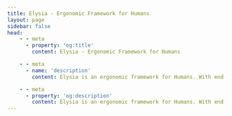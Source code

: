 ```yaml
---
title: Elysia - Ergonomic Framework for Humans
layout: page
sidebar: false
head:
    - - meta
      - property: 'og:title'
        content: Elysia - Ergonomic Framework for Humans

    - - meta
      - name: 'description'
        content: Elysia is an ergonomic framework for Humans. With end-to-end type safety and great developer experience. Elysia is familiar, fast, and first class TypeScript support with well-thought integration between services whether it's tRPC, Swagger or WebSocket. Elysia got you covered, start building next generation TypeScript web servers today.

    - - meta
      - property: 'og:description'
        content: Elysia is an ergonomic framework for Humans. With end-to-end type safety and great developer experience. Elysia is familiar, fast, and first class TypeScript support with well-thought integration between services whether it's tRPC, Swagger or WebSocket. Elysia got you covered, start building next generation TypeScript web servers today.
---
```


<script setup>
    import Landing from '../components/midori/index.vue'
</script>

<Landing>
  <template v-slot:justreturn>
  
```typescript twoslash
import { Elysia } from 'elysia'

new Elysia()
    .get('/', () => 'Hello World')
    .get('/json', () => ({
        hello: 'world'
    }))
    .listen(3000)

```

  </template>

  <template v-slot:typestrict>

```typescript twoslash
import { Elysia, t } from 'elysia'

new Elysia()
    .post(
        '/profile',
        ({ body }) => body,
        {
            body: t.Object({
                username: t.String()
            })
        }
    )
    .listen(3000)

```
  </template>

  <template v-slot:openapi>

```ts
import { Elysia, t } from 'elysia'
import { swagger } from '@elysiajs/swagger'
import { users, feed } from './controllers'

new Elysia()
    .use(swagger())
    .use(users)
    .use(feed)
    .listen(3000)
```
  </template>

<template v-slot:server>

```typescript twoslash
// @filename: server.ts
// ---cut---
// server.ts
import { Elysia, t } from 'elysia'

const app = new Elysia()
    .patch(
        '/user/age',
        ({ body, error }) => {
            if(body.age < 18) 
                return error(400)

            return body
        },
        {
            body: t.Object({
                name: t.String(),
                age: t.Number()
            })
        }
    )
    .listen(80)
    
export type App = typeof app
```
  </template>

  <template v-slot:client>

```typescript twoslash
// @errors: 2322
// @filename: server.ts
import { Elysia, t } from 'elysia'

const app = new Elysia()
    .patch(
        '/user/age',
        ({ body, error }) => {
            if(body.age < 18) 
                return error(400)

            return body
        },
        {
            body: t.Object({
                name: t.String(),
                age: t.Number()
            })
        }
    )
    .listen(80)

export type App = typeof app

// @filename: client.ts
// ---cut---
// client.ts
import { treaty } from '@elysiajs/eden'
import type { App } from './server'

const api = treaty<App>('localhost')

const { data, error } = await api.user.age.patch({
    name: 'saltyaom',
    age: '21'
})

if(error)
    switch(error.status) {
        case 400:
            throw error.value
    }

console.log(data)
```
  </template>


</Landing>
